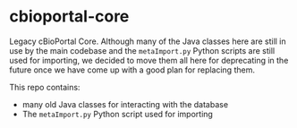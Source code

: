 # cbioportal-core
Legacy cBioPortal Core. Although many of the Java classes here are still in use by the main codebase and the `metaImport.py` Python scripts are still used for importing, we decided to move them all here for deprecating in the future once we have come up with a good plan for replacing them.

This repo contains:

- many old Java classes for interacting with the database
- The `metaImport.py` Python script used for importing
